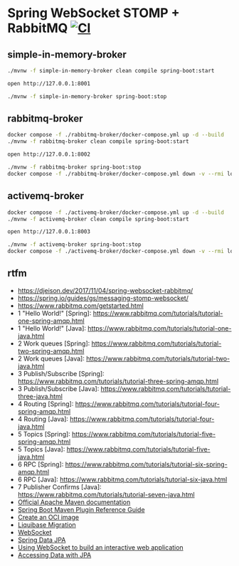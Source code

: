# Spring WebSocket STOMP + RabbitMQ [![CI](https://github.com/daggerok/spring-websocket-stomp/actions/workflows/ci.yaml/badge.svg)](https://github.com/daggerok/spring-websocket-stomp/actions/workflows/ci.yaml)

## simple-in-memory-broker

```bash
./mvnw -f simple-in-memory-broker clean compile spring-boot:start

open http://127.0.0.1:8001

./mvnw -f simple-in-memory-broker spring-boot:stop
```

## rabbitmq-broker

```bash
docker compose -f ./rabbitmq-broker/docker-compose.yml up -d --build 
./mvnw -f rabbitmq-broker clean compile spring-boot:start

open http://127.0.0.1:8002

./mvnw -f rabbitmq-broker spring-boot:stop
docker compose -f ./rabbitmq-broker/docker-compose.yml down -v --rmi local
```

## activemq-broker

```bash
docker compose -f ./activemq-broker/docker-compose.yml up -d --build 
./mvnw -f activemq-broker clean compile spring-boot:start

open http://127.0.0.1:8003

./mvnw -f activemq-broker spring-boot:stop
docker compose -f ./activemq-broker/docker-compose.yml down -v --rmi local
```

## rtfm

* https://djeison.dev/2017/11/04/spring-websocket-rabbitmq/
* https://spring.io/guides/gs/messaging-stomp-websocket/
* https://www.rabbitmq.com/getstarted.html
* 1 "Hello World!" [Spring]: https://www.rabbitmq.com/tutorials/tutorial-one-spring-amqp.html
* 1 "Hello World!" [Java]: https://www.rabbitmq.com/tutorials/tutorial-one-java.html
* 2 Work queues [Spring]: https://www.rabbitmq.com/tutorials/tutorial-two-spring-amqp.html
* 2 Work queues [Java]: https://www.rabbitmq.com/tutorials/tutorial-two-java.html
* 3 Publish/Subscribe [Spring]: https://www.rabbitmq.com/tutorials/tutorial-three-spring-amqp.html
* 3 Publish/Subscribe [Java]: https://www.rabbitmq.com/tutorials/tutorial-three-java.html
* 4 Routing [Spring]: https://www.rabbitmq.com/tutorials/tutorial-four-spring-amqp.html
* 4 Routing [Java]: https://www.rabbitmq.com/tutorials/tutorial-four-java.html
* 5 Topics [Spring]: https://www.rabbitmq.com/tutorials/tutorial-five-spring-amqp.html
* 5 Topics [Java]: https://www.rabbitmq.com/tutorials/tutorial-five-java.html
* 6 RPC [Spring]: https://www.rabbitmq.com/tutorials/tutorial-six-spring-amqp.html
* 6 RPC [Java]: https://www.rabbitmq.com/tutorials/tutorial-six-java.html
* 7 Publisher Confirms [Java]: https://www.rabbitmq.com/tutorials/tutorial-seven-java.html
* [Official Apache Maven documentation](https://maven.apache.org/guides/index.html)
* [Spring Boot Maven Plugin Reference Guide](https://docs.spring.io/spring-boot/docs/2.5.6/maven-plugin/reference/html/)
* [Create an OCI image](https://docs.spring.io/spring-boot/docs/2.5.6/maven-plugin/reference/html/#build-image)
* [Liquibase Migration](https://docs.spring.io/spring-boot/docs/2.5.6/reference/htmlsingle/#howto-execute-liquibase-database-migrations-on-startup)
* [WebSocket](https://docs.spring.io/spring-boot/docs/2.5.6/reference/htmlsingle/#boot-features-websockets)
* [Spring Data JPA](https://docs.spring.io/spring-boot/docs/2.5.6/reference/htmlsingle/#boot-features-jpa-and-spring-data)
* [Using WebSocket to build an interactive web application](https://spring.io/guides/gs/messaging-stomp-websocket/)
* [Accessing Data with JPA](https://spring.io/guides/gs/accessing-data-jpa/)
